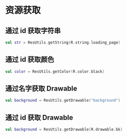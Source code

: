 # 资源获取

## 通过 id 获取字符串

```kotlin
val str = ResUtils.getString(R.string.loading_page)
```

## 通过 id 获取颜色

```kotlin
val color = ResUtils.getColor(R.color.black)
```

## 通过名字获取 Drawable

```kotlin
val background = ResUtils.getDrawable("background")
```

## 通过 id 获取 Drawable

```kotlin
val background = ResUtils.getDrawable(R.drawable.bk)
```
